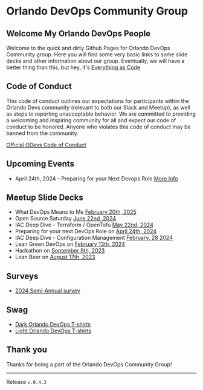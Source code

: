 # Orlando DevOps Community Group

## Welcome My Orlando DevOps People

Welcome to the quick and dirty Github Pages for Orlando DevOps Community group. Here you will find some very basic links to some slide decks and other information about our group. Eventually, we will have a better thing than this, but hey, it's [Everything as Code](https://snohio.github.io/eac)

## Code of Conduct

This code of conduct outlines our expectations for participants within the Orlando Devs community (relevant to both our Slack and Meetup), as well as steps to reporting unacceptable behavior. We are committed to providing a welcoming and inspiring community for all and expect our code of conduct to be honored. Anyone who violates this code of conduct may be banned from the community.

[Official ODevs Code of Conduct](https://orlandodevs.com/code-of-conduct/)

## Upcoming Events

* April 24th, 2024 - Preparing for your Next Devops Role [More Info](./events/skillup.md)

## Meetup Slide Decks

* What DevOps Means to Me [February 20th, 2025](decks/2025-02-20-what-devosp-means.html)
* Open Source Saturday [June 22nd, 2024](decks/2024-06-22-open-source-saturday.html)
* IAC Deep Dive - Terraform / OpenTofu [May 22nd, 2024](decks/2024-05-22-iac-deep-dive-2.html)
* Preparing for your next DevOps Role on [April 24th, 2024](decks/2024-04-24-get-a-job.html)
* IAC Deep Dive - Configuration Management [February, 28 2024](decks/2024-02-28-iac-deep-dive-1.html)
* Lean Green DevOps on [February 13th, 2024](decks/2024-02-13-Lean-Green-DevOps.html)
* Hackathon on [September 9th, 2023](decks/september-2023-hackathon.html)
* Lean Beer on [August 17th, 2023](decks/august-23-lean-beer.html)

## Surveys

* [2024 Semi-Annual survey](https://docs.google.com/forms/d/1fxfryb8sQAYBP86qinS1jTkErEUCvEsVK3I0d7-ScLA)

## Swag

* [Dark Orlando DevOps T-shirts](https://www.printful.com/product-template/57412421/52d2a145108a82ce89938575eeb1860d)
* [Light Orlando DevOps T-shirts](https://www.printful.com/product-template/65691517/513c671a894c5c438a88b60e17dd45b0)

## Thank you

Thanks for being a part of the Orlando DevOps Community Group!
___
Release `v.0.4.3`
